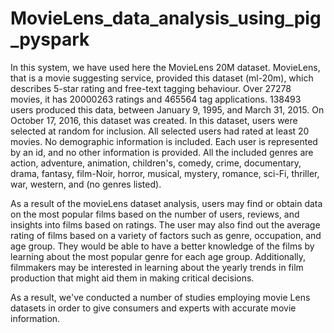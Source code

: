 # MovieLens_data_analysis_using_pig_pyspark
<p>In this system, we have used here the MovieLens 20M dataset. MovieLens, that is a movie suggesting service, provided this dataset (ml-20m), which describes 5-star rating and free-text tagging behaviour. Over 27278 movies, it has 20000263 ratings and 465564 tag applications. 138493 users produced this data, between January 9, 1995, and March 31, 2015. On October 17, 2016, this dataset was created. In this dataset, users were selected at random for inclusion. All selected users had rated at least 20 movies. No demographic information is included. Each user is represented by an id, and no other information is provided. All the included genres are action, adventure, animation, children's, comedy, crime, documentary, drama, fantasy, film-Noir, horror, musical, mystery, romance, sci-Fi, thriller, war, western, and (no genres listed).</p>
<p>As a result of the movieLens dataset analysis, users may find or obtain data on the most popular films based on the number of users, reviews, and insights into films based on ratings. The user may also find out the average rating of films based on a variety of factors such as genre, occupation, and age group. They would be able to have a better knowledge of the films by learning about the most popular genre for each age group. Additionally, filmmakers may be interested in learning about the yearly trends in film production that might aid them in making critical decisions.</p> 
<p>As a result, we've conducted a number of studies employing movie Lens datasets in order to give consumers and experts with accurate movie information.</p>
